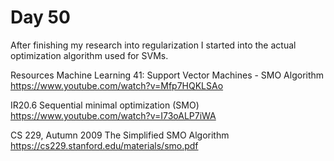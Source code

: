 # Day 50

After finishing my research into regularization I started into the actual optimization algorithm used for SVMs. 

Resources
Machine Learning 41: Support Vector Machines - SMO Algorithm
https://www.youtube.com/watch?v=Mfp7HQKLSAo

IR20.6 Sequential minimal optimization (SMO)
https://www.youtube.com/watch?v=I73oALP7iWA

CS 229, Autumn 2009
The Simplified SMO Algorithm
https://cs229.stanford.edu/materials/smo.pdf
